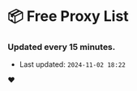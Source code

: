# :package: Free Proxy List
### Updated every 15 minutes.

- Last updated: `2024-11-02 18:22`

:heart:
